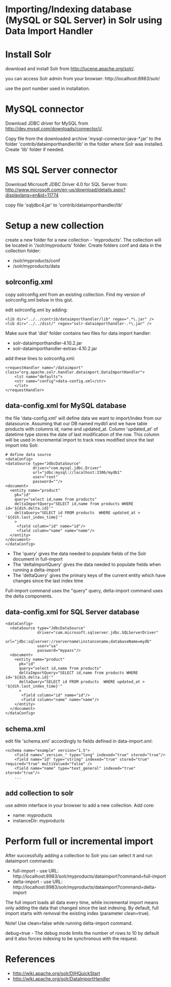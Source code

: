 # Importing/Indexing database (MySQL or SQL Server) in Solr using Data Import Handler

# Install Solr

download and install Solr from  http://lucene.apache.org/solr/.

you can access Solr admin from your browser:
http://localhost:8983/solr/

use the port number used in installation.


# MySQL connector

Download JDBC driver for MySQL from http://dev.mysql.com/downloads/connector/j/.

Copy file from the downloaded archive 'mysql-connector-java-*.jar' 
to the folder 'contrib/dataimporthandler/lib' in the folder where Solr was installed.
Create 'lib' folder if needed.

# MS SQL Server connector

Download Microsoft JDBC Driver 4.0 for SQL Server from:
http://www.microsoft.com/en-us/download/details.aspx?displaylang=en&id=11774


copy file 'sqljdbc4.jar' to 'contrib/dataimporthandler/lib'

# Setup a new collection
create a new folder for a new collection - 'myproducts'.
The collection will be located in '/solr/myproducts' folder.
Create folders conf and data in the collection folder:
- /solr/myproducts/conf
- /solr/myproducts/data


## solrconfig.xml

copy solrconfig.xml from an existing collection. Find my version of solrconfig.xml below in this gist.

edit solrconfig.xml by adding:

    <lib dir="../../contrib/dataimporthandler/lib" regex=".*\.jar" />
    <lib dir="../../dist/" regex="solr-dataimporthandler-.*\.jar" />

Make sure that 'dist' folder contains two files for data import handler:
- solr-dataimporthandler-4.10.2.jar
- solr-dataimporthandler-extras-4.10.2.jar


add these lines to solrconfig.xml:
  
    <requestHandler name="/dataimport" class="org.apache.solr.handler.dataimport.DataImportHandler">
        <lst name="defaults">
        <str name="config">data-config.xml</str>
        </lst>
    </requestHandler>


## data-config.xml for MySQL database

the file 'data-config.xml' will define data we want to import/index from our datasource.
Assuming that our DB named mydb1 and we have table products with columns id, name and updated_at.
Column 'updated_at' of datetime type stores the date of last modification of the row. This column will be used in incremental import to track rows modified since the last import into Solr.

    # define data source
    <dataConfig>
    <dataSource type="JdbcDataSource" 
                driver="com.mysql.jdbc.Driver"
                url="jdbc:mysql://localhost:3306/mydb1" 
                user="root" 
                password=""/>
    <document>
      <entity name="product"  
        pk="id"
        query="select id,name from products"
        deltaImportQuery="SELECT id,name from products WHERE id='${dih.delta.id}'"
        deltaQuery="SELECT id FROM products  WHERE updated_at > '${dih.last_index_time}'"
        >
         <field column="id" name="id"/>
         <field column="name" name="name"/>       
      </entity>
    </document>
    </dataConfig>


*	The 'query' gives the data needed to populate fields of the Solr document in full-import
*	The 'deltaImportQuery' gives the data needed to populate fields when running a delta-import
*	The 'deltaQuery' gives the primary keys of the current entity which have changes since the last index time

Full-import command uses the "query" query, delta-import command uses the delta components.


## data-config.xml for SQL Server database

    <dataConfig>
      <dataSource type="JdbcDataSource" 
                  driver="com.microsoft.sqlserver.jdbc.SQLServerDriver" 
                  url="jdbc:sqlserver://servername\instancename;databaseName=mydb"   
                  user="sa" 
                  password="mypass"/>
      <document>
        <entity name="product"  
          pk="id"
          query="select id,name from products"
          deltaImportQuery="SELECT id,name from products WHERE id='${dih.delta.id}'"
          deltaQuery="SELECT id FROM products  WHERE updated_at > '${dih.last_index_time}'"
          >
           <field column="id" name="id"/>
           <field column="name" name="name"/>       
        </entity>
      </document>
    </dataConfig>


  
  
## schema.xml

edit file 'schema.xml' accordingly to fields defined in data-import.xml:

    <schema name="example" version="1.5">
        <field name="_version_" type="long" indexed="true" stored="true"/>
        <field name="id" type="string" indexed="true" stored="true" required="true" multiValued="false" /> 
        <field name="name" type="text_general" indexed="true" stored="true"/>
        ...
  
    
## add collection to solr

use admin interface in your browser to add a new collection.
Add core:
- name: myproducts
- instanceDir: myproducts


# Perform full or incremental import 

After successfully adding a collection to Solr you can select it and run dataimport commands:
- full-import - use URL: http://localhost:8983/solr/myproducts/dataimport?command=full-import
- delta-import - use URL: http://localhost:8983/solr/myproducts/dataimport?command=delta-import

The full import loads all data every time, while incremental import means only adding the data that changed since the last indexing. 
By default, full import starts with removal the existing index (parameter clean=true). 

Note! Use clean=false while running delta-import command.

debug=true - The debug mode limits the number of rows to 10 by default and it also forces indexing to be synchronous with the request.

    
# References

* http://wiki.apache.org/solr/DIHQuickStart
* http://wiki.apache.org/solr/DataImportHandler

